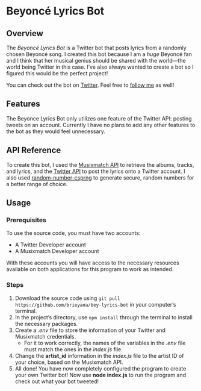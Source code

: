 # **Beyonc&eacute; Lyrics Bot**

## **Overview**
The *Beyonc&eacute; Lyrics Bot* is a Twitter bot that posts lyrics from a randomly chosen Beyonc&eacute; song. I created this bot because I am a *huge* Beyonc&eacute; fan and I think that her musical genius should be shared with the world&mdash;the world being Twitter in this case. I&#8217;ve also always wanted to create a bot so I figured this would be the perfect project!

You can check out the bot on [Twitter](https://twitter.com/beylyricsbot). Feel free to [follow&#32;me](https://twitter.com/BrieTheDev) as well!

## **Features**
The Beyonce Lyrics Bot only utilizes one feature of the Twitter API: posting tweets on an account. Currently I have no plans to add any other features to the bot as they would feel unnecessary.

## **API Reference**
To create this bot, I used the [Musixmatch&#32;API](https://developer.musixmatch.com) to retrieve the albums, tracks, and lyrics, and the [Twitter&#32;API](https://twitter.com) to post the lyrics onto a Twitter account. I also used [random-number-csprng](https://www.npmjs.com/package/random-number-csprng) to generate secure, random numbers for a better range of choice.

## **Usage**
### **Prerequisites**
To use the source code, you must have two accounts:
- A Twitter Developer account
- A Musixmatch Developer account

With these accounts you will have access to the necessary resources available on both applications for this program to work as intended.

### **Steps**
1. Download the source code using  ```git pull https://github.com/brieyana/bey-lyrics-bot``` in your computer&#8217;s terminal.
2. In the project&#8217;s directory, use ```npm install``` through the terminal to install the necessary packages.
3. Create a *.env* file to store the information of your Twitter and Musixmatch credentials.
    - For it to work correctly, the names of the variables in the *.env* file must match the ones in the *index.js* file.
4. Change the **artist_id** information in the *index.js* file to the artist ID of your choice, based on the Musixmatch API.
5. All done! You have now completely configured the program to create your own Twitter bot! Now use **node index.js** to run the program and check out what your bot tweeted!





